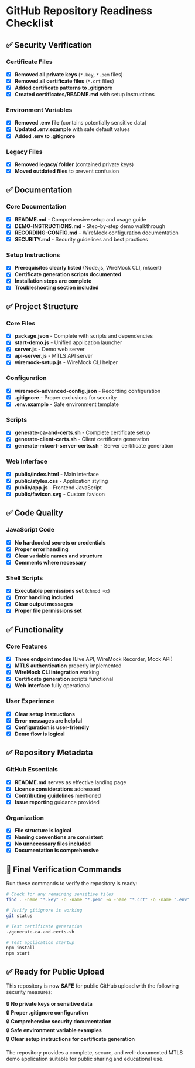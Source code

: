 # GitHub Repository Readiness Checklist

## ✅ Security Verification

### Certificate Files
- [x] **Removed all private keys** (`*.key`, `*.pem` files)
- [x] **Removed all certificate files** (`*.crt` files)
- [x] **Added certificate patterns to .gitignore**
- [x] **Created certificates/README.md** with setup instructions

### Environment Variables
- [x] **Removed .env file** (contains potentially sensitive data)
- [x] **Updated .env.example** with safe default values
- [x] **Added .env to .gitignore**

### Legacy Files
- [x] **Removed legacy/ folder** (contained private keys)
- [x] **Moved outdated files** to prevent confusion

## ✅ Documentation

### Core Documentation
- [x] **README.md** - Comprehensive setup and usage guide
- [x] **DEMO-INSTRUCTIONS.md** - Step-by-step demo walkthrough
- [x] **RECORDING-CONFIG.md** - WireMock configuration documentation
- [x] **SECURITY.md** - Security guidelines and best practices

### Setup Instructions
- [x] **Prerequisites clearly listed** (Node.js, WireMock CLI, mkcert)
- [x] **Certificate generation scripts documented**
- [x] **Installation steps are complete**
- [x] **Troubleshooting section included**

## ✅ Project Structure

### Core Files
- [x] **package.json** - Complete with scripts and dependencies
- [x] **start-demo.js** - Unified application launcher
- [x] **server.js** - Demo web server
- [x] **api-server.js** - MTLS API server
- [x] **wiremock-setup.js** - WireMock CLI helper

### Configuration
- [x] **wiremock-advanced-config.json** - Recording configuration
- [x] **.gitignore** - Proper exclusions for security
- [x] **.env.example** - Safe environment template

### Scripts
- [x] **generate-ca-and-certs.sh** - Complete certificate setup
- [x] **generate-client-certs.sh** - Client certificate generation
- [x] **generate-mkcert-server-certs.sh** - Server certificate generation

### Web Interface
- [x] **public/index.html** - Main interface
- [x] **public/styles.css** - Application styling
- [x] **public/app.js** - Frontend JavaScript
- [x] **public/favicon.svg** - Custom favicon

## ✅ Code Quality

### JavaScript Code
- [x] **No hardcoded secrets or credentials**
- [x] **Proper error handling**
- [x] **Clear variable names and structure**
- [x] **Comments where necessary**

### Shell Scripts
- [x] **Executable permissions set** (`chmod +x`)
- [x] **Error handling included**
- [x] **Clear output messages**
- [x] **Proper file permissions set**

## ✅ Functionality

### Core Features
- [x] **Three endpoint modes** (Live API, WireMock Recorder, Mock API)
- [x] **MTLS authentication** properly implemented
- [x] **WireMock CLI integration** working
- [x] **Certificate generation** scripts functional
- [x] **Web interface** fully operational

### User Experience
- [x] **Clear setup instructions**
- [x] **Error messages are helpful**
- [x] **Configuration is user-friendly**
- [x] **Demo flow is logical**

## ✅ Repository Metadata

### GitHub Essentials
- [x] **README.md** serves as effective landing page
- [x] **License considerations** addressed
- [x] **Contributing guidelines** mentioned
- [x] **Issue reporting** guidance provided

### Organization
- [x] **File structure is logical**
- [x] **Naming conventions are consistent**
- [x] **No unnecessary files included**
- [x] **Documentation is comprehensive**

## 🚀 Final Verification Commands

Run these commands to verify the repository is ready:

```bash
# Check for any remaining sensitive files
find . -name "*.key" -o -name "*.pem" -o -name "*.crt" -o -name ".env"

# Verify gitignore is working
git status

# Test certificate generation
./generate-ca-and-certs.sh

# Test application startup
npm install
npm start
```

## ✅ Ready for Public Upload

This repository is now **SAFE** for public GitHub upload with the following security measures:

🔒 **No private keys or sensitive data**  
🔒 **Proper .gitignore configuration**  
🔒 **Comprehensive security documentation**  
🔒 **Safe environment variable examples**  
🔒 **Clear setup instructions for certificate generation**  

The repository provides a complete, secure, and well-documented MTLS demo application suitable for public sharing and educational use.